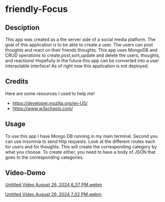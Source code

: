 # friendly-Focus

## Desciption
This app was created as a the server side of a social media platform. The goal of this application is to be able to create a user. The users can post thoughts and react on their friends thoughts. This app uses MongoDB and CRUD operations to create,post,sort,update and delete the users, thoughts, and reactions! Hopefully in the future this app can be converted into a user interactable interface! As of right now this application is not deployed.

## Credits
Here are some resources I used to help me!
* https://developer.mozilla.org/en-US/
* https://www.w3schools.com/
## Usage
To use this app I have Mongo DB running in my main terminal. Second you can use insomnia to send http requests. Look at the different routes each for users and for thoughts. This will create the corresponding category by what you choose. To create either, you need to have a body of JSON that goes to the corresponding categories. 
## Video-Demo
[Untitled Video August 26, 2024 6_57 PM.webm](https://github.com/user-attachments/assets/d7116dc4-d4e6-4f6e-8135-00d3406e32bd)

[Untitled Video August 26, 2024 7_02 PM.webm](https://github.com/user-attachments/assets/050ba2ee-8a4b-47f4-9ea8-42f0bad43b04)
